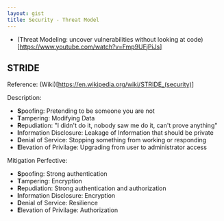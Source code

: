 ```yaml
---
layout: gist
title: Security - Threat Model
---
```


- (Threat Modeling: uncover vulnerabilities without looking at code)[https://www.youtube.com/watch?v=Fmp9UFjPiJs]

## STRIDE

Reference:
(Wiki)[https://en.wikipedia.org/wiki/STRIDE_(security)]

Description:
- **S**poofing: Pretending to be someone you are not
- **T**ampering: Modifying Data
- **R**epudiation: "I didn't do it, nobody saw me do it, can't prove anything"
- **I**nformation Disclosure: Leakage of Information that should be private 
- **D**enial of Service: Stopping something from working or responding
- **E**levation of Privilage: Upgrading from user to administrator access

Mitigation Perfective:
- **S**poofing: Strong authentication
- **T**ampering: Encryption
- **R**epudiation: Strong authentication and authorization
- **I**nformation Disclosure: Encryption
- **D**enial of Service: Resilience 
- **E**levation of Privilage: Authorization
